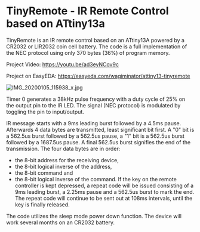 # TinyRemote - IR Remote Control based on ATtiny13a
TinyRemote is an IR remote control based on an ATtiny13A powered by a CR2032 or LIR2032 coin cell battery. The code is a full implementation of the NEC protocol using only 370 bytes (36%) of program memory.

Project Video: https://youtu.be/ad3eyNCov9c

Project on EasyEDA: https://easyeda.com/wagiminator/attiny13-tinyremote

![IMG_20200105_115938_x.jpg](https://image.easyeda.com/pullimage/VIS5ZlaEejDmMenv7sVxYe85p3RsQkphLDLCliZ2.jpeg)

Timer 0 generates a 38kHz pulse frequency with a duty cycle of 25% on the output pin to the IR LED. The signal (NEC protocol) is modulated by toggling the pin to input/output.

IR message starts with a 9ms leading burst followed by a 4.5ms pause. Afterwards 4 data bytes are transmitted, least significant bit first. A "0" bit is a 562.5us burst followed by a 562.5us pause, a "1" bit is a 562.5us burst followed by a 1687.5us pause. A final 562.5us burst signifies the end of the transmission. The four data bytes are in order:
- the 8-bit address for the receiving device,
- the 8-bit logical inverse of the address,
- the 8-bit command and
- the 8-bit logical inverse of the command.
If the key on the remote controller is kept depressed, a repeat code will be issued consisting of a 9ms leading burst, a 2.25ms pause and a 562.5us burst to mark the end. The repeat code will continue to be sent out at 108ms intervals, until the key is finally released.

The code utilizes the sleep mode power down function. The device will work several months on an CR2032 battery.
